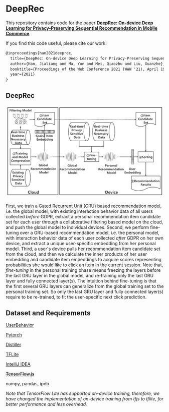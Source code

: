 # DeepRec

This repository contains code for the paper [**DeepRec: On-device Deep Learning for Privacy-Preserving Sequential Recommendation in Mobile Commerce**](https://dl.acm.org/doi/10.1145/3442381.3449942).

If you find this code useful, please cite our work:

```latex
@inproceedings{han2021deeprec,
  title={DeepRec: On-device Deep Learning for Privacy-Preserving Sequential Recommendation in Mobile Commerce},
  author={Han, Jialiang and Ma, Yun and Mei, Qiaozhu and Liu, Xuanzhe},
  booktitle={Proceedings of the Web Conference 2021 (WWW '21), April 19--23, 2021, Ljubljana, Slovenia},
  year={2021}
}
```

## DeepRec

![Approach](https://github.com/hanjialiang/DeepRec/blob/main/Approach.png)

First, we train a Gated Recurrent Unit (GRU) based recommendation model, i.e. the global model, with existing interaction behavior data of all users collected *before* GDPR, extract a personal recommendation item candidate set for each user through a collaborative filtering based model on the cloud, and push the global model to individual devices. Second, we perform fine-tuning over a GRU-based recommendation model, i.e. the personal model, with interaction behavior data of each user collected *after* GDPR on her own device, and extract a unique user-specific embedding from her personal model. Third, a user's device pulls her recommendation item candidate set from the cloud, and then we calculate the inner products of her user embedding and candidate item embeddings to acquire scores representing probabilities she would like to click an item in the current session. Note that, *fine-tuning* in the personal training phase means freezing the layers before the last GRU layer in the global model, and re-training only the last GRU layer and fully connected layer(s). The intuition behind fine-tuning is that the first several GRU layers can generalize from the global training set to the personal training set. So only the last GRU layer and fully connected layer(s) require to be re-trained, to fit the user-specific next click prediction.

## Dataset and Requirements

[UserBehavior](https://tianchi.aliyun.com/dataset/dataDetail?dataId=649])

[Pytorch](https://pytorch.org/)

[Distiller](https://intellabs.github.io/distiller/)

[TFLite](https://www.tensorflow.org/lite)

[IntelliJ IDEA](https://www.jetbrains.com/idea/)

~~[TensorFlow.js](https://www.tensorflow.org/js)~~

numpy, pandas, ipdb

*Note that TensorFlow Lite has supported on-device training, therefore, we have changed the implementation of on-device training from tfjs to tflite, for better performance and less overhead.*
